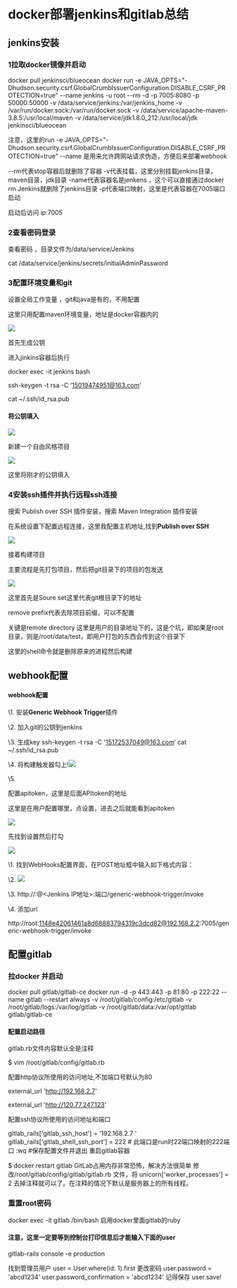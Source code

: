 # docker部署jenkins和gitlab总结

## jenkins安装

### 1拉取docker镜像并启动

docker pull jenkinsci/blueocean
docker run -e JAVA_OPTS="-Dhudson.security.csrf.GlobalCrumbIssuerConfiguration.DISABLE_CSRF_PROTECTION=true" --name jenkins -u root --rm  -d -p 7005:8080 -p 50000:50000 -v /data/service/jenkins:/var/jenkins_home -v /var/run/docker.sock:/var/run/docker.sock -v /data/service/apache-maven-3.8.5:/usr/local/maven -v /data/service/jdk1.8.0_212:/usr/local/jdk jenkinsci/blueocean

注意，这里的run -e JAVA_OPTS="-Dhudson.security.csrf.GlobalCrumbIssuerConfiguration.DISABLE_CSRF_PROTECTION=true" --name 是用来允许跨网站请求伪造，方便后来部署webhook

--rm代表stop容器后就删除了容器 -v代表挂载，这里分别挂载jenkins目录，maven目录，jdk目录 -name代表容器名是jenkens ，这个可以直接通过docker rm Jenkins就删除了jenkins目录 -p代表端口映射，这里是代表容器在7005端口启动

启动后访问 ip:7005

### 2查看密码登录

查看密码 ，目录文件为/data/service/Jenkins

cat /data/service/jenkins/secrets/initialAdminPassword

### 3配置环境变量和git

设置全局工作变量 ，git和java是有的，不用配置

这里只用配置maven环境变量，地址是docker容器内的

![](images/20220822-1.png)

 首先生成公钥

进入jinkins容器后执行

docker exec -it jenkins bash

ssh-keygen -t rsa -C ‘15019474951@163.com’

cat ~/.ssh/id_rsa.pub

#### 将公钥填入

![](images/20220822-2.png)

新建一个自由风格项目

![](images/20220822-3.png)

这里将刚才的公钥填入

### 4安装ssh插件并执行远程ssh连接

搜索 Publish over SSH 插件安装，搜索 Maven Integration 插件安装

在系统设置下配置远程连接，这里我配置主机地址,找到**Publish over SSH**

![](images/20220822-5.png)

接着构建项目

主要流程是先打包项目，然后把git目录下的项目的包发送

![](images/20220822-8.png)

这里首先是Soure set这里代表git根目录下的地址

remove prefix代表去除项目前缀，可以不配置

关键是remote directory 这里是用户的目录地址下的，这是个坑，即如果是root目录，则是/root/data/test，即用户打包的东西会传到这个目录下

这里的shell命令就是删除原来的进程然后构建

## webhook配置

#### webhook配置

\1.   安装**Generic Webhook Trigger**插件

\2.   加入git的公钥到jenkins

\3.   生成key  ssh-keygen -t rsa -C '15172537049@163.com‘ cat ~/.ssh/id_rsa.pub

\4.    将构建触发器勾上!![](images/20220822-9.png)

\5.                 

 

配置apitoken，这里是后面APItoken的地址

这里是在用户配置哪里，点设置，进去之后就能看到apitoken

![](images/20220822-10.png)

先找到设置然后打勾

![](images/20220822-11.png)

\1.   找到WebHooks配置界面，在POST地址框中输入如下格式内容：

\2.  ![](images/20220822-12.png)

\3.   http://<User ID>:<API Token>@<Jenkins IP地址>:端口/generic-webhook-trigger/invoke 

\4.   添加url

http://root:1148e42061461a8d68883794319c3dcd82@192.168.2.2:7005/generic-webhook-trigger/invoke

## 配置gitlab

### 拉docker 并启动 

docker pull gitlab/gitlab-ce
docker run -d  -p 443:443 -p 81:80 -p 222:22 --name gitlab --restart always -v /root/gitlab/config:/etc/gitlab -v /root/gitlab/logs:/var/log/gitlab -v /root/gitlab/data:/var/opt/gitlab gitlab/gitlab-ce

#### 配置启动路径

gitlab.rb文件内容默认全是注释

$ vim /root/gitlab/config/gitlab.rb

配置http协议所使用的访问地址,不加端口号默认为80

external_url 'http://192.168.2.7'

external_url 'http://120.77.247.123'

配置ssh协议所使用的访问地址和端口

gitlab_rails['gitlab_ssh_host'] = '192.168.2.7 '
gitlab_rails['gitlab_shell_ssh_port'] = 222 # 此端口是run时22端口映射的222端口
:wq #保存配置文件并退出
重启gitlab容器



$ docker restart gitlab
GitLab占用内存非常恐怖，解决方法很简单
     修改/root/gitlab/config/gitlab/gitlab.rb 文件，将 unicorn['worker_processes'] = 2 去掉注释就可以了。在注释的情况下默认是服务器上的所有线程。

### 重置root密码

docker exec -it gitlab /bin/bash
启用docker里面gitlab的ruby

#### 注意，这里一定要等到控制台打印信息后才能输入下面的user

gitlab-rails console -e production

 找到管理员用户
user = User.where(id: 1).first
 更改密码
user.password = 'abcd1234'
user.password_confirmation = 'abcd1234'
记得保存
user.save!

### 

 

​                               











